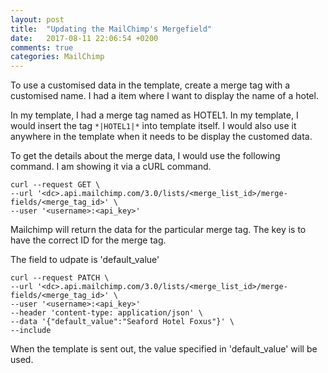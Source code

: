 ```yaml
---
layout: post
title:  "Updating the MailChimp's Mergefield"
date:   2017-08-11 22:06:54 +0200
comments: true
categories: MailChimp
---
```


To use a customised data in the template, create a merge tag with a customised name. I had a item where I want to display the name of a hotel. 

In my template, I had a merge tag named as HOTEL1. In my template, I would insert the tag `*|HOTEL1|*` into template itself. I would also use it anywhere in the template when it needs to be display the customed data.

To get the details about the merge data, I would use the following command. I am showing it via a cURL command.

```
curl --request GET \
--url '<dc>.api.mailchimp.com/3.0/lists/<merge_list_id>/merge-fields/<merge_tag_id>' \
--user '<username>:<api_key>'
```

Mailchimp will return the data for the particular merge tag. The key is to have the correct ID for the merge tag.

The field to udpate is 'default_value'

```
curl --request PATCH \
--url '<dc>.api.mailchimp.com/3.0/lists/<merge_list_id>/merge-fields/<merge_tag_id>' \
--user '<username>:<api_key>'
--header 'content-type: application/json' \
--data '{"default_value":"Seaford Hotel Foxus"}' \
--include
```

When the template is sent out, the value specified in 'default_value' will be used.

